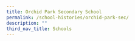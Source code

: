 ```yaml
---
title: Orchid Park Secondary School
permalink: /school-histories/orchid-park-sec/
description: ""
third_nav_title: Schools
---
```


